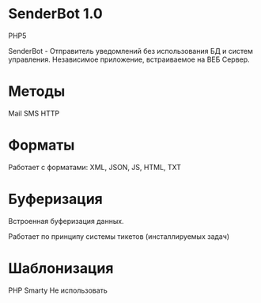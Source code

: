 SenderBot 1.0
=========

PHP5

SenderBot - Отправитель уведомлений без использования БД и систем управления.
Независимое приложение, встраиваемое на ВЕБ Сервер. 

Методы
=========
Mail
SMS
HTTP

Форматы
=========

Работает с форматами: XML, JSON, JS, HTML, TXT


Буферизация
=========
Встроенная буферизация данных.

Работает по принципу системы тикетов (инсталлируемых задач)

Шаблонизация
=========
PHP
Smarty
Не использовать

